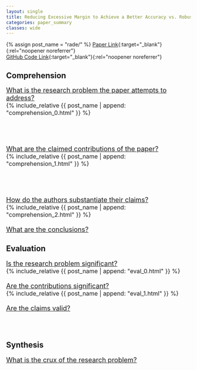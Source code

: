 ```yaml
---
layout: single
title: Reducing Excessive Margin to Achieve a Better Accuracy vs. Robustness Trade-off
categories: paper_summary
classes: wide
---
```

{% assign post_name = "rade/" %}
[Paper Link](https://openreview.net/pdf?id=Azh9QBQ4tR7){:target="_blank"}{:rel="noopener noreferrer"}\
[GitHub Code Link](https://github.com/imrahulr/hat){:target="_blank"}{:rel="noopener noreferrer"}

<h2>Comprehension</h2>
<font size= "4.5">
<ins>What is the research problem the paper attempts to address?</ins><br>
  <font size="3.6">
  {% include_relative {{ post_name | append: "comprehension_0.html" }} %}
  </font>
  
<br><br>
  
<ins>What are the claimed contributions of the paper?</ins><br>
  <font size="3.6">
  {% include_relative {{ post_name | append: "comprehension_1.html" }} %}
  </font>
  
<br><br>

<ins>How do the authors substantiate their claims?</ins><br>
  <font size="3.6">
  {% include_relative {{ post_name | append: "comprehension_2.html" }} %}<br><br>
  </font>
<ins>What are the conclusions?</ins>
</font>  

<h2>Evaluation</h2>
<font size="4.5">
<ins>Is the research problem significant?</ins><br>
  <font size="3.6">
  {% include_relative {{ post_name | append: "eval_0.html" }} %}<br><br>
  </font>
<ins>Are the contributions significant?</ins><br>
  <font size="3.6">
  {% include_relative {{ post_name | append: "eval_1.html" }} %}<br><br>
  </font>
<ins>Are the claims valid?</ins>
</font>

<br><br>

<h2>Synthesis</h2>
<font size="4.5">
<ins>What is the crux of the research problem?</ins><br>
</font>
